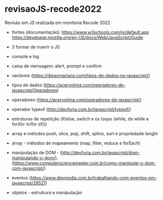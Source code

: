 # revisaoJS-recode2022
Revisão em JS realizada em monitoria Recode 2022

- fontes (documentação):
https://www.w3schools.com/js/default.asp
https://developer.mozilla.org/en-US/docs/Web/JavaScript/Guide

- 3 formar de inserir o JS
- console e log
- caixa de mensagem: alert, prompt e confirm 
- variáveis (https://diegomariano.com/tipos-de-dados-no-javascript/)
- tipos de dados (https://acervolima.com/operadores-de-javascript/Operadores)
- operadores (https://acervolima.com/operadores-de-javascript/)
- operador typeof (http://devfuria.com.br/javascript/typeof/)
- estruturas de repetição (if/else, switch e os loops (while, do while e for(for in/for of)))
- array e métodos push, slice, pop, shift, splice, sort e propriedade lenght
- array - métodos de mapeamento (map, filter, reduce e forEach)
- manipulação de DOM - (http://devfuria.com.br/javascript/dom-manipulando-o-dom/), (https://www.computersciencemaster.com.br/como-manipular-o-dom-com-javascript/)
- eventos (https://www.devmedia.com.br/trabalhando-com-eventos-em-javascript/28521)
- objetos - estrutrura e manipulação

